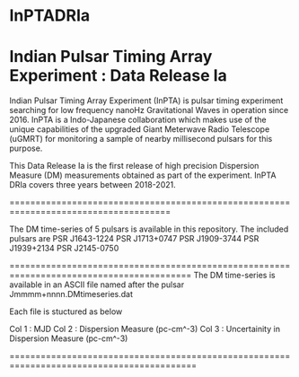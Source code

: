 # InPTADRIa
Indian Pulsar Timing Array Experiment : Data Release Ia
====================================================================================

Indian Pulsar Timing Array Experiment (InPTA) is pulsar timing experiment 
searching for low frequency nanoHz Gravitational Waves in operation 
since 2016. InPTA is a Indo-Japanese collaboration which makes use of 
the unique capabilities of the upgraded Giant Meterwave Radio 
Telescope (uGMRT) for monitoring a sample of nearby millisecond 
pulsars for this purpose. 

This Data Release Ia is the first release of high precision Dispersion Measure (DM) 
measurements obtained as part of the experiment. InPTA DRIa covers three years between 
2018-2021.

=====================================================================================

The DM time-series of 5 pulsars is available in this repository. The included pulsars 
are 
PSR J1643-1224
PSR J1713+0747
PSR J1909-3744
PSR J1939+2134
PSR J2145-0750

=========================================================================================
The DM time-series is available in an ASCII file named after the pulsar
Jmmmm+nnnn.DMtimeseries.dat

Each file is stuctured as below

Col 1       :      MJD
Col 2       :      Dispersion Measure (pc-cm^-3)
Col 3       :      Uncertainity in Dispersion Measure (pc-cm^-3)


==========================================================================================

